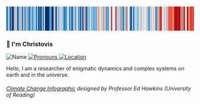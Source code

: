 ![Warming Stripes for Durham](https://github.com/Christovis/christovis/blob/master/EUROPE-United_Kingdom-1850-2019-MO.png?raw=true)


### 👋 I'm Christovis

<p>
  <img src="https://img.shields.io/static/v1?label=Name&message=Christovis&color=2ec352&labelColor=2c3239"
       alt="Name">
  <a href="https://pronoun.is/she">
    <img src="https://img.shields.io/static/v1?label=Pronouns&message=he%2Fhim&color=2ec352&labelColor=2c3239"
         alt="Pronouns">
  </a>
  <a href="https://en.wikipedia.org/wiki/Berlin">
    <img src="https://img.shields.io/static/v1?label=Location&message=UK&color=2ec352&labelColor=2c3239"
         alt="Location">
  </a>
</p>

Hello, I am a researcher of enigmatic dynamics and complex systems on earth and in the universe.

###### [*Climate Change Infographic*](https://showyourstripes.info/) designed by Professor Ed Hawkins (University of Reading)
